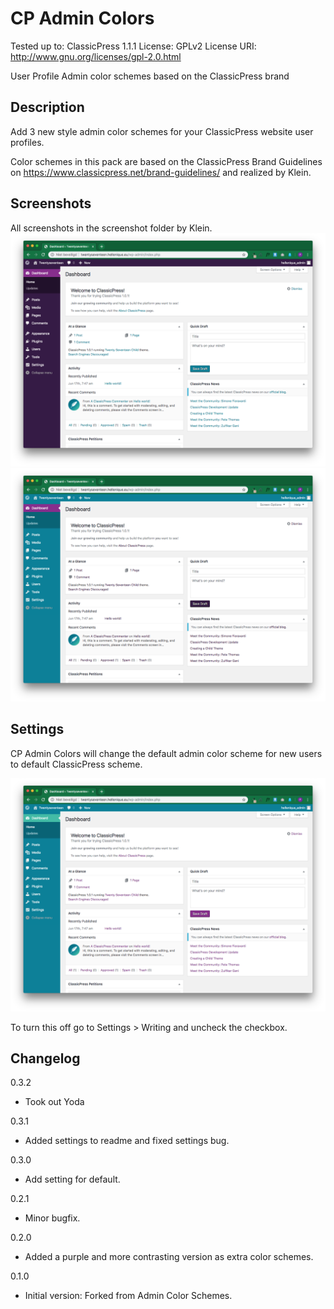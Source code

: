 # CP Admin Colors
Tested up to: ClassicPress 1.1.1
License: GPLv2
License URI: http://www.gnu.org/licenses/gpl-2.0.html

User Profile Admin color schemes based on the ClassicPress brand

## Description

Add 3 new style admin color schemes for your ClassicPress website user profiles.

Color schemes in this pack are based on the ClassicPress Brand Guidelines on https://www.classicpress.net/brand-guidelines/ and realized by Klein.

## Screenshots 

All screenshots in the screenshot folder by Klein.
![Sample Purple admin theme.](screenshot/cp-purple.png "Sample Purple admin theme.")
![Sample contrast admin theme.](screenshot/cp-contrast.png "Sample contrast admin theme.")

## Settings

CP Admin Colors will change the default admin color scheme for new users to default ClassicPress scheme. 

![Sample default admin theme.](screenshot/cp-default.png "Sample default admin theme.")

To turn this off go to Settings > Writing and uncheck the checkbox.

## Changelog 

0.3.2
* Took out Yoda

0.3.1
* Added settings to readme and fixed settings bug.

0.3.0
* Add setting for default.

0.2.1
* Minor bugfix.

0.2.0
* Added a purple and more contrasting version as extra color schemes.

0.1.0
* Initial version: Forked from Admin Color Schemes.

